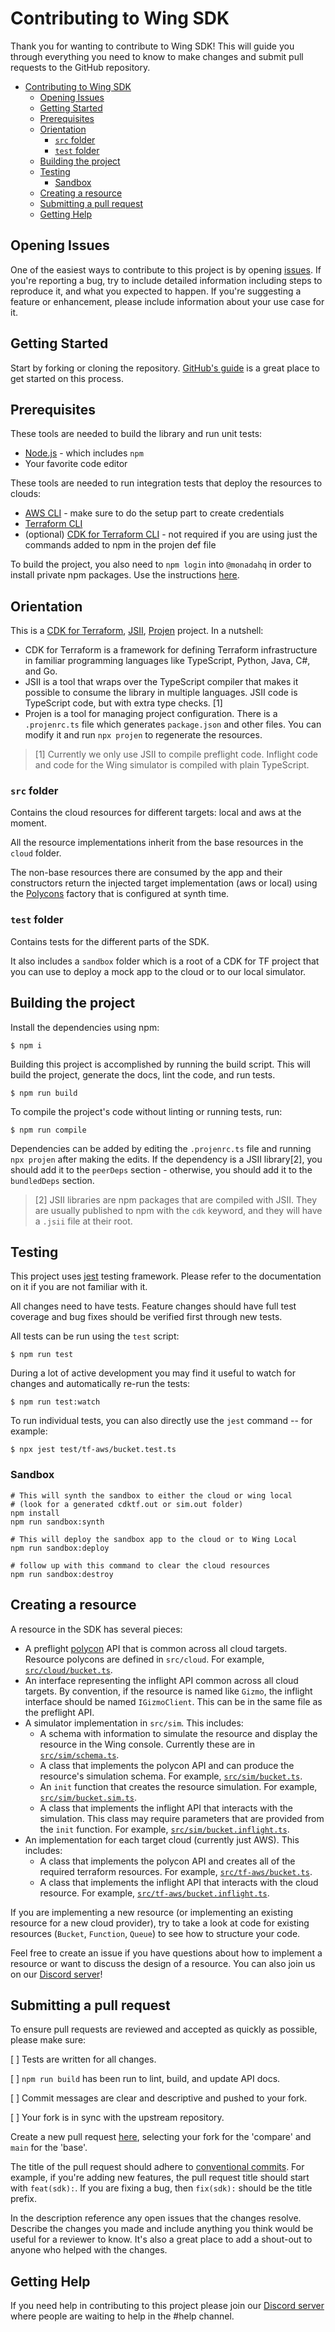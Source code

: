 # Contributing to Wing SDK

Thank you for wanting to contribute to Wing SDK! This will guide you through everything you need to know to make changes 
and submit pull requests to the GitHub repository.

- [Contributing to Wing SDK](#contributing-to-wing-sdk)
  - [Opening Issues](#opening-issues)
  - [Getting Started](#getting-started)
  - [Prerequisites](#prerequisites)
  - [Orientation](#orientation)
    - [`src` folder](#src-folder)
    - [`test` folder](#test-folder)
  - [Building the project](#building-the-project)
  - [Testing](#testing)
    - [Sandbox](#sandbox)
  - [Creating a resource](#creating-a-resource)
  - [Submitting a pull request](#submitting-a-pull-request)
  - [Getting Help](#getting-help)

## Opening Issues

One of the easiest ways to contribute to this project is by opening [issues](https://github.com/monadahq/wingsdk/issues/new).
If you're reporting a bug, try to include detailed information including steps to reproduce it, and what you expected to happen.
If you're suggesting a feature or enhancement, please include information about your use case for it.

## Getting Started

Start by forking or cloning the repository. [GitHub's guide](https://docs.github.com/en/get-started/quickstart/contributing-to-projects)
is a great place to get started on this process.

## Prerequisites

These tools are needed to build the library and run unit tests:

- [Node.js](https://nodejs.org/en/download/) - which includes `npm`
- Your favorite code editor

These tools are needed to run integration tests that deploy the resources to clouds:

- [AWS CLI](https://aws.amazon.com/cli/) - make sure to do the setup part to create credentials
- [Terraform CLI](https://learn.hashicorp.com/terraform/getting-started/install.html)
- (optional) [CDK for Terraform CLI](https://learn.hashicorp.com/tutorials/terraform/cdktf-install?in=terraform/cdktf) - not required if you are using just the commands added to npm in the projen def file

To build the project, you also need to `npm login` into `@monadahq` in order to install private npm packages.
Use the instructions [here](https://github.com/monadahq/mona-kb/blob/main/docs/github-private-packages.md#consuming-packages-from-your-development-environment).

## Orientation

This is a [CDK for Terraform](https://www.terraform.io/cdktf), [JSII](https://github.com/aws/jsii), [Projen](https://github.com/projen/projen) project. In a nutshell:

* CDK for Terraform is a framework for defining Terraform infrastructure in familiar programming languages like TypeScript, Python, Java, C#, and Go.
* JSII is a tool that wraps over the TypeScript compiler that makes it possible to consume the library in multiple languages. JSII code is TypeScript code, but with extra type checks. [1]
* Projen is a tool for managing project configuration. There is a `.projenrc.ts` file which generates `package.json` and other files. You can modify it and run `npx projen` to regenerate the resources.

> [1] Currently we only use JSII to compile preflight code. Inflight code and code for the Wing simulator is compiled with plain TypeScript.

### `src` folder

Contains the cloud resources for different targets: local and aws at the moment.

All the resource implementations inherit from the base resources in the `cloud` folder.

The non-base resources there are consumed by the app and their constructors return the injected target implementation (aws or local) using the [Polycons](https://github.com/monadahq/polycons) factory that is configured at synth time.

### `test` folder

Contains tests for the different parts of the SDK.

It also includes a `sandbox` folder which is a root of a CDK for TF project that you can use to deploy a mock app to the cloud or to our local simulator.

## Building the project

Install the dependencies using npm:

```shell
$ npm i
```

Building this project is accomplished by running the build script. This will build the project, generate the docs, lint the code, and run tests.

```shell
$ npm run build
```

To compile the project's code without linting or running tests, run:

```shell
$ npm run compile
```

Dependencies can be added by editing the `.projenrc.ts` file and running `npx projen` after making the edits. If the dependency is a JSII library[2], you should add it to the `peerDeps` section - otherwise, you should add it to the `bundledDeps` section.

> [2] JSII libraries are npm packages that are compiled with JSII. They are usually published to npm with the `cdk` keyword, and they will have a `.jsii` file at their root.

## Testing

This project uses [jest](https://jestjs.io/) testing framework. Please refer to the documentation on it if you are not familiar with it. 

All changes need to have tests. Feature changes should have full test coverage and bug fixes should be verified first through new tests. 

All tests can be run using the `test` script:

```shell
$ npm run test
```

During a lot of active development you may find it useful to watch for changes and automatically re-run the tests:

```shell
$ npm run test:watch
```

To run individual tests, you can also directly use the `jest` command -- for example:

```shell
$ npx jest test/tf-aws/bucket.test.ts
```

### Sandbox

```shell
# This will synth the sandbox to either the cloud or wing local
# (look for a generated cdktf.out or sim.out folder)
npm install
npm run sandbox:synth

# This will deploy the sandbox app to the cloud or to Wing Local
npm run sandbox:deploy 

# follow up with this command to clear the cloud resources
npm run sandbox:destroy 
```

## Creating a resource

A resource in the SDK has several pieces:

* A preflight [polycon](https://github.com/monadahq/polycons) API that is common across all cloud targets. Resource polycons are defined in `src/cloud`. For example, [`src/cloud/bucket.ts`](./src/cloud/bucket.ts).
* An interface representing the inflight API common across all cloud targets. By convention, if the resource is named like `Gizmo`, the inflight interface should be named `IGizmoClient`. This can be in the same file as the preflight API.
* A simulator implementation in `src/sim`. This includes:
  * A schema with information to simulate the resource and display the resource in the Wing console. Currently these are in [`src/sim/schema.ts`](./src/sim/schema.ts).
  * A class that implements the polycon API and can produce the resource's simulation schema. For example, [`src/sim/bucket.ts`](./src/sim/bucket.ts).
  * An `init` function that creates the resource simulation. For example, [`src/sim/bucket.sim.ts`](./src/sim/bucket.sim.ts).
  * A class that implements the inflight API that interacts with the simulation. This class may require parameters that are provided from the `init` function. For example, [`src/sim/bucket.inflight.ts`](./src/sim/bucket.inflight.ts).
* An implementation for each target cloud (currently just AWS). This includes:
  * A class that implements the polycon API and creates all of the required terraform resources. For example, [`src/tf-aws/bucket.ts`](./src/tf-aws/bucket.ts).
  * A class that implements the inflight API that interacts with the cloud resource. For example, [`src/tf-aws/bucket.inflight.ts`](./src/tf-aws/bucket.inflight.ts).

If you are implementing a new resource (or implementing an existing resource for a new cloud provider), try to take a look at code for existing resources (`Bucket`, `Function`, `Queue`) to see how to structure your code.

Feel free to create an issue if you have questions about how to implement a resource or want to discuss the design of a resource.
You can also join us on our [Discord server](https://discord.gg/5tEWeXkZJg)!

## Submitting a pull request

To ensure pull requests are reviewed and accepted as quickly as possible, please make sure:

[ ] Tests are written for all changes.

[ ] `npm run build` has been run to lint, build, and update API docs.

[ ] Commit messages are clear and descriptive and pushed to your fork.

[ ] Your fork is in sync with the upstream repository.

Create a new pull request [here](https://github.com/monadahq/wingsdk/compare), selecting your fork for the 'compare' 
and `main` for the 'base'. 

The title of the pull request should adhere to [conventional commits](https://www.conventionalcommits.org). For example, 
if you're adding new features, the pull request title should start with `feat(sdk):`. If you are fixing a bug, then `fix(sdk):` 
should be the title prefix.

In the description reference any open issues that the changes resolve. Describe the changes you made and include anything
you think would be useful for a reviewer to know. It's also a great place to add a shout-out to anyone who helped with the 
changes.

## Getting Help

If you need help in contributing to this project please join our [Discord server](https://discord.gg/7wrggS3dZU) where 
people are waiting to help in the #help channel.
